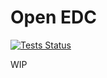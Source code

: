 # Open EDC

[![Tests Status](https://github.com/pbs-data-solutions/open-edc/actions/workflows/testing.yml/badge.svg?branch=main&event=push)](https://github.com/pbs-data-solutions/open-edc/actions?query=workflow%3ATesting+branch%3Amain+event%3Apush)

WIP
